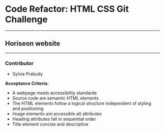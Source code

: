 # Code Refactor: HTML CSS Git Challenge
 
---

## Horiseon website

---

### Contributor 
- Sylvia Prabudy

**Acceptance Criteria:**
- A webpage meets accessibility standards
- Source code are semantic HTML elements
- The HTML elements follow a logical structure independent of styling and positioning
- Image elements are accessible alt attributes
- Heading attributes fall in sequential order
- Title element concise and descriptive